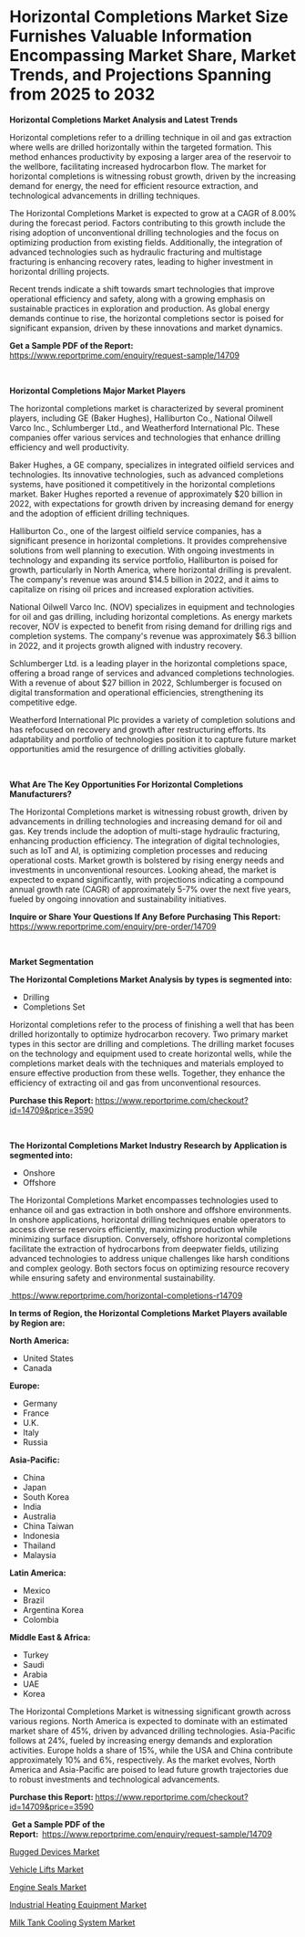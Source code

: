 <p><h1>Horizontal Completions Market Size Furnishes Valuable Information Encompassing Market Share, Market Trends, and Projections Spanning from 2025 to 2032</h1></p><p><strong>Horizontal Completions Market Analysis and Latest Trends</strong></p>
<p><p>Horizontal completions refer to a drilling technique in oil and gas extraction where wells are drilled horizontally within the targeted formation. This method enhances productivity by exposing a larger area of the reservoir to the wellbore, facilitating increased hydrocarbon flow. The market for horizontal completions is witnessing robust growth, driven by the increasing demand for energy, the need for efficient resource extraction, and technological advancements in drilling techniques.</p><p>The Horizontal Completions Market is expected to grow at a CAGR of 8.00% during the forecast period. Factors contributing to this growth include the rising adoption of unconventional drilling technologies and the focus on optimizing production from existing fields. Additionally, the integration of advanced technologies such as hydraulic fracturing and multistage fracturing is enhancing recovery rates, leading to higher investment in horizontal drilling projects. </p><p>Recent trends indicate a shift towards smart technologies that improve operational efficiency and safety, along with a growing emphasis on sustainable practices in exploration and production. As global energy demands continue to rise, the horizontal completions sector is poised for significant expansion, driven by these innovations and market dynamics.</p></p>
<p><strong>Get a Sample PDF of the Report:&nbsp;</strong> <a href="https://www.reportprime.com/enquiry/request-sample/14709?utm_campaign=3575&utm_medium=2&utm_source=Github&utm_content=ia&utm_term=20032025&utm_id=horizontal-completions">https://www.reportprime.com/enquiry/request-sample/14709</a></p>
<p>&nbsp;</p>
<p><strong>Horizontal Completions Major Market Players</strong></p>
<p><p>The horizontal completions market is characterized by several prominent players, including GE (Baker Hughes), Halliburton Co., National Oilwell Varco Inc., Schlumberger Ltd., and Weatherford International Plc. These companies offer various services and technologies that enhance drilling efficiency and well productivity.</p><p>Baker Hughes, a GE company, specializes in integrated oilfield services and technologies. Its innovative technologies, such as advanced completions systems, have positioned it competitively in the horizontal completions market. Baker Hughes reported a revenue of approximately $20 billion in 2022, with expectations for growth driven by increasing demand for energy and the adoption of efficient drilling techniques.</p><p>Halliburton Co., one of the largest oilfield service companies, has a significant presence in horizontal completions. It provides comprehensive solutions from well planning to execution. With ongoing investments in technology and expanding its service portfolio, Halliburton is poised for growth, particularly in North America, where horizontal drilling is prevalent. The company's revenue was around $14.5 billion in 2022, and it aims to capitalize on rising oil prices and increased exploration activities.</p><p>National Oilwell Varco Inc. (NOV) specializes in equipment and technologies for oil and gas drilling, including horizontal completions. As energy markets recover, NOV is expected to benefit from rising demand for drilling rigs and completion systems. The company's revenue was approximately $6.3 billion in 2022, and it projects growth aligned with industry recovery.</p><p>Schlumberger Ltd. is a leading player in the horizontal completions space, offering a broad range of services and advanced completions technologies. With a revenue of about $27 billion in 2022, Schlumberger is focused on digital transformation and operational efficiencies, strengthening its competitive edge.</p><p>Weatherford International Plc provides a variety of completion solutions and has refocused on recovery and growth after restructuring efforts. Its adaptability and portfolio of technologies position it to capture future market opportunities amid the resurgence of drilling activities globally.</p></p>
<p>&nbsp;</p>
<p><strong>What Are The Key Opportunities For Horizontal Completions Manufacturers?</strong></p>
<p><p>The Horizontal Completions market is witnessing robust growth, driven by advancements in drilling technologies and increasing demand for oil and gas. Key trends include the adoption of multi-stage hydraulic fracturing, enhancing production efficiency. The integration of digital technologies, such as IoT and AI, is optimizing completion processes and reducing operational costs. Market growth is bolstered by rising energy needs and investments in unconventional resources. Looking ahead, the market is expected to expand significantly, with projections indicating a compound annual growth rate (CAGR) of approximately 5-7% over the next five years, fueled by ongoing innovation and sustainability initiatives.</p></p>
<p><strong>Inquire or Share Your Questions If Any Before Purchasing This Report:</strong> <a href="https://www.reportprime.com/enquiry/pre-order/14709?utm_campaign=3575&utm_medium=2&utm_source=Github&utm_content=ia&utm_term=20032025&utm_id=horizontal-completions">https://www.reportprime.com/enquiry/pre-order/14709</a></p>
<p>&nbsp;</p>
<p><strong>Market Segmentation</strong></p>
<p><strong>The Horizontal Completions Market Analysis by types is segmented into:</strong></p>
<p><ul><li>Drilling</li><li>Completions Set</li></ul></p>
<p><p>Horizontal completions refer to the process of finishing a well that has been drilled horizontally to optimize hydrocarbon recovery. Two primary market types in this sector are drilling and completions. The drilling market focuses on the technology and equipment used to create horizontal wells, while the completions market deals with the techniques and materials employed to ensure effective production from these wells. Together, they enhance the efficiency of extracting oil and gas from unconventional resources.</p></p>
<p><strong>Purchase this Report:&nbsp;</strong><a href="https://www.reportprime.com/checkout?id=14709&price=3590&utm_campaign=3575&utm_medium=2&utm_source=Github&utm_content=ia&utm_term=20032025&utm_id=horizontal-completions">https://www.reportprime.com/checkout?id=14709&price=3590</a></p>
<p>&nbsp;</p>
<p><strong>The Horizontal Completions Market Industry Research by Application is segmented into:</strong></p>
<p><ul><li>Onshore</li><li>Offshore</li></ul></p>
<p><p>The Horizontal Completions Market encompasses technologies used to enhance oil and gas extraction in both onshore and offshore environments. In onshore applications, horizontal drilling techniques enable operators to access diverse reservoirs efficiently, maximizing production while minimizing surface disruption. Conversely, offshore horizontal completions facilitate the extraction of hydrocarbons from deepwater fields, utilizing advanced technologies to address unique challenges like harsh conditions and complex geology. Both sectors focus on optimizing resource recovery while ensuring safety and environmental sustainability.</p></p>
<p><a href="https://www.reportprime.com/horizontal-completions-r14709?utm_campaign=3575&utm_medium=2&utm_source=Github&utm_content=ia&utm_term=20032025&utm_id=horizontal-completions">&nbsp;https://www.reportprime.com/horizontal-completions-r14709</a></p>
<p><strong>In terms of Region, the Horizontal Completions Market Players available by Region are:</strong></p>
<p>
    <p> <strong> North America: </strong>
        <ul>
            <li>United States</li>
            <li>Canada</li>
        </ul>
        </p> 
    <p> <strong> Europe: </strong>
        <ul>
            <li>Germany</li>
            <li>France</li>
            <li>U.K.</li>
            <li>Italy</li>
            <li>Russia</li>
        </ul>
        </p> 
    <p> <strong> Asia-Pacific: </strong>
        <ul>
            <li>China</li>
            <li>Japan</li>
            <li>South Korea</li>
            <li>India</li>
            <li>Australia</li>
            <li>China Taiwan</li>
            <li>Indonesia</li>
            <li>Thailand</li>
            <li>Malaysia</li>
        </ul>
        </p> 
    <p> <strong> Latin America: </strong>
        <ul>
            <li>Mexico</li>
            <li>Brazil</li>
            <li>Argentina Korea</li>
            <li>Colombia</li>
        </ul>
        </p> 
    <p> <strong> Middle East & Africa: </strong>
        <ul>
            <li>Turkey</li>
            <li>Saudi</li>
            <li>Arabia</li>
            <li>UAE</li>
            <li>Korea</li>
        </ul>
    </p>
    </p>
<p><p>The Horizontal Completions Market is witnessing significant growth across various regions. North America is expected to dominate with an estimated market share of 45%, driven by advanced drilling technologies. Asia-Pacific follows at 24%, fueled by increasing energy demands and exploration activities. Europe holds a share of 15%, while the USA and China contribute approximately 10% and 6%, respectively. As the market evolves, North America and Asia-Pacific are poised to lead future growth trajectories due to robust investments and technological advancements.</p></p>
<p><strong>Purchase this Report: </strong><a href="https://www.reportprime.com/checkout?id=14709&price=3590&utm_campaign=3575&utm_medium=2&utm_source=Github&utm_content=ia&utm_term=20032025&utm_id=horizontal-completions">https://www.reportprime.com/checkout?id=14709&price=3590</a></p>
<p>&nbsp;<strong>Get a Sample PDF of the Report:&nbsp;&nbsp;</strong><a href="https://www.reportprime.com/enquiry/request-sample/14709?utm_campaign=3575&utm_medium=2&utm_source=Github&utm_content=ia&utm_term=20032025&utm_id=horizontal-completions">https://www.reportprime.com/enquiry/request-sample/14709</a></p>
<p><strong></strong></p>
<p><p><a href="https://www.linkedin.com/pulse/revenue-analysis-rugged-devices-market-projected-91-cagr-2025-2fnpf?utm_campaign=3575&utm_medium=2&utm_source=Github&utm_content=ia&utm_term=20032025&utm_id=horizontal-completions">Rugged Devices Market</a></p><p><a href="https://www.linkedin.com/pulse/global-vehicle-lifts-market-forecast-2025-2032-sustained-rpz5c?utm_campaign=3575&utm_medium=2&utm_source=Github&utm_content=ia&utm_term=20032025&utm_id=horizontal-completions">Vehicle Lifts Market</a></p><p><a href="https://www.linkedin.com/pulse/in-depth-engine-seals-market-review-business-profiles-zc3wc?utm_campaign=3575&utm_medium=2&utm_source=Github&utm_content=ia&utm_term=20032025&utm_id=horizontal-completions">Engine Seals Market</a></p><p><a href="https://www.linkedin.com/pulse/industrial-heating-equipment-market-research-key-insights-sfszf?utm_campaign=3575&utm_medium=2&utm_source=Github&utm_content=ia&utm_term=20032025&utm_id=horizontal-completions">Industrial Heating Equipment Market</a></p><p><a href="https://www.linkedin.com/pulse/detailed-report-milk-tank-cooling-system-market-value-segments-jqqqf?utm_campaign=3575&utm_medium=2&utm_source=Github&utm_content=ia&utm_term=20032025&utm_id=horizontal-completions">Milk Tank Cooling System Market</a></p></p>